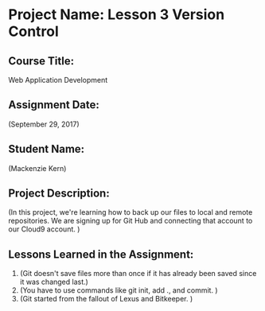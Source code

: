 # Project Name:  Lesson 3 Version Control


## Course Title:
Web Application Development

## Assignment Date:  
(September 29, 2017)

## Student Name:  
(Mackenzie Kern)

## Project Description:
(In this project, we're learning how to back up our files to local and remote repositories. We are signing up for Git Hub and connecting that account to our Cloud9 account. )

## Lessons Learned in the Assignment:
1. (Git doesn't save files more than once if it has already been saved since it was changed last.)
2. (You have to use commands like git init, add ., and commit. )
3. (Git started from the fallout of Lexus and Bitkeeper. )

